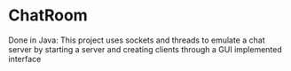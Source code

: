 # ChatRoom
Done in Java: This project uses sockets and threads to emulate a chat server by starting a server and creating clients through a GUI implemented interface

